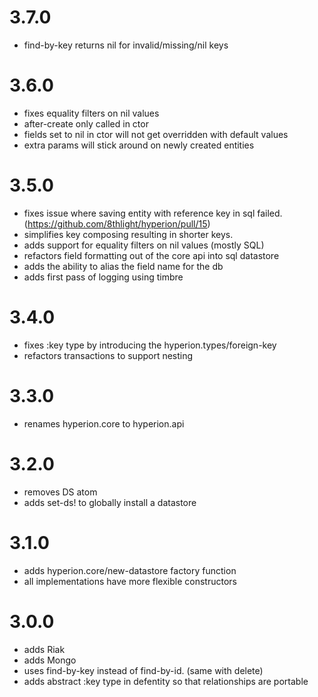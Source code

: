 # 3.7.0

* find-by-key returns nil for invalid/missing/nil keys

# 3.6.0

* fixes equality filters on nil values
* after-create only called in ctor
* fields set to nil in ctor will not get overridden with default values
* extra params will stick around on newly created entities

# 3.5.0

* fixes issue where saving entity with reference key in sql failed. (https://github.com/8thlight/hyperion/pull/15)
* simplifies key composing resulting in shorter keys.
* adds support for equality filters on nil values (mostly SQL)
* refactors field formatting out of the core api into sql datastore
* adds the ability to alias the field name for the db
* adds first pass of logging using timbre

# 3.4.0

* fixes :key type by introducing the hyperion.types/foreign-key
* refactors transactions to support nesting

# 3.3.0

* renames hyperion.core to hyperion.api

# 3.2.0

* removes DS atom
* adds set-ds! to globally install a datastore

# 3.1.0

* adds hyperion.core/new-datastore factory function
* all implementations have more flexible constructors

# 3.0.0

* adds Riak
* adds Mongo
* uses find-by-key instead of find-by-id.  (same with delete)
* adds abstract :key type in defentity so that relationships are portable

